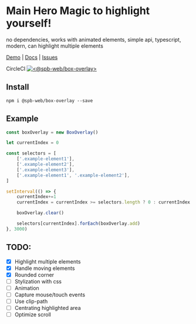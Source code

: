 # Main Hero Magic to highlight yourself!
no dependencies, works with animated elements, simple api,
typescript, modern, can highlight multiple elements

[Demo](https://spb-web.github.io/boxOverlay/) |
[Docs](https://spb-web.github.io/boxOverlay/docs/) |
[Issues](https://github.com/spb-web/boxOverlay/issues)

CircleCI 
[![<@spb-web/box-overlay>](https://circleci.com/gh/spb-web/boxOverlay.svg?style=svg)](<https://circleci.com/gh/spb-web/boxOverlay>)

## Install
```
npm i @spb-web/box-overlay --save
```

## Example

```js
const boxOverlay = new BoxOverlay()

let currentIndex = 0

const selectors = [
    ['.example-element1'],
    ['.example-element2'],
    ['.example-element3'],
    ['.example-element1', '.example-element2'],
]

setInterval(() => {
    currentIndex+=1
    currentIndex = currentIndex >= selectors.length ? 0 : currentIndex

    boxOverlay.clear()

    selectors[currentIndex].forEach(boxOverlay.add)
}, 3000)
```

## TODO:
- [x] Highlight multiple elements
- [x] Handle moving elements
- [x] Rounded corner
- [ ] Stylization with css
- [ ] Animation
- [ ] Capture mouse/touch events
- [ ] Use clip-path
- [ ] Centrating highlighted area
- [ ] Optimize scroll